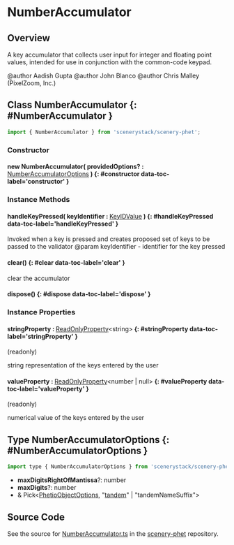 # NumberAccumulator

## Overview

A key accumulator that collects user input for integer and floating point values, intended for use in conjunction
with the common-code keypad.

@author Aadish Gupta
@author John Blanco
@author Chris Malley (PixelZoom, Inc.)

## Class NumberAccumulator {: #NumberAccumulator }


```js
import { NumberAccumulator } from 'scenerystack/scenery-phet';
```
### Constructor

#### new NumberAccumulator( providedOptions? : <span style="font-weight: 400;">[NumberAccumulatorOptions](../scenery-phet/NumberAccumulator.md#NumberAccumulatorOptions)</span> ) {: #constructor data-toc-label='constructor' }

### Instance Methods

#### handleKeyPressed( keyIdentifier : <span style="font-weight: 400;">[KeyIDValue](../scenery-phet/KeyID.md#KeyIDValue)</span> ) {: #handleKeyPressed data-toc-label='handleKeyPressed' }

Invoked when a key is pressed and creates proposed set of keys to be passed to the validator
@param keyIdentifier - identifier for the key pressed

#### clear() {: #clear data-toc-label='clear' }

clear the accumulator

#### dispose() {: #dispose data-toc-label='dispose' }

### Instance Properties

#### stringProperty : <span style="font-weight: 400;">[ReadOnlyProperty](../axon/ReadOnlyProperty.md)&lt;<span style="color: hsla(calc(var(--md-hue) + 180deg),80%,40%,1);">string</span>&gt;</span> {: #stringProperty data-toc-label='stringProperty' }

(readonly)

string representation of the keys entered by the user

#### valueProperty : <span style="font-weight: 400;">[ReadOnlyProperty](../axon/ReadOnlyProperty.md)&lt;<span style="color: hsla(calc(var(--md-hue) + 180deg),80%,40%,1);">number</span> | <span style="color: hsla(calc(var(--md-hue) + 180deg),80%,40%,1);">null</span>&gt;</span> {: #valueProperty data-toc-label='valueProperty' }

(readonly)

numerical value of the keys entered by the user



## Type NumberAccumulatorOptions {: #NumberAccumulatorOptions }


```js
import type { NumberAccumulatorOptions } from 'scenerystack/scenery-phet';
```


- **maxDigitsRightOfMantissa**?: <span style="color: hsla(calc(var(--md-hue) + 180deg),80%,40%,1);">number</span>
- **maxDigits**?: <span style="color: hsla(calc(var(--md-hue) + 180deg),80%,40%,1);">number</span>
- &amp; Pick&lt;[PhetioObjectOptions](../tandem/PhetioObject.md#PhetioObjectOptions), "[tandem](../tandem/tandem.md)" | "tandemNameSuffix"&gt;




## Source Code

See the source for [NumberAccumulator.ts](https://github.com/phetsims/scenery-phet/blob/main/js/keypad/NumberAccumulator.ts) in the [scenery-phet](https://github.com/phetsims/scenery-phet) repository.
